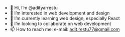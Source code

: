 - 👋 Hi, I’m @adityarrestu
- 👀 I’m interested in web development and design
- 🌱 I’m currently learning web design, especially React
- 💞️ I’m looking to collaborate on web development
- 📫 How to reach me:
  e-mail: adit.restu77@gmail.com
